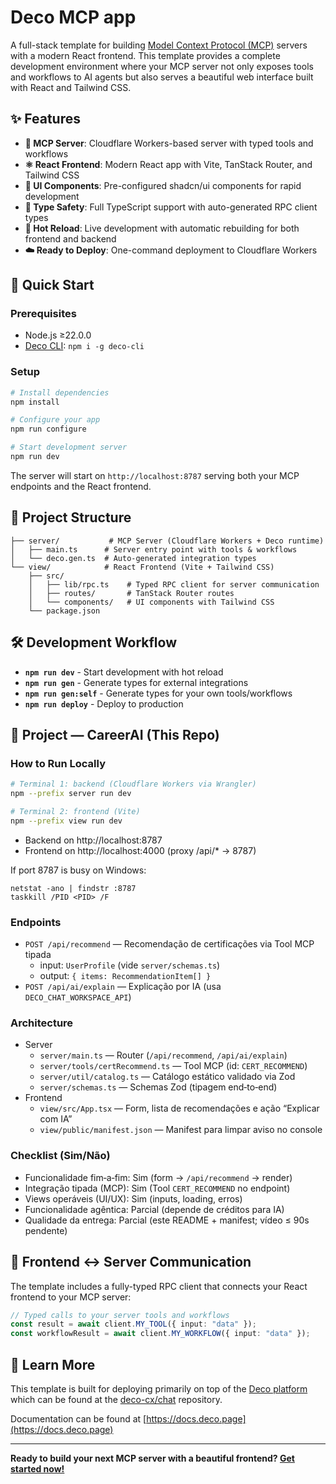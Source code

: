 # Deco MCP app

A full-stack template for building
[Model Context Protocol (MCP)](https://spec.modelcontextprotocol.io/) servers
with a modern React frontend. This template provides a complete development
environment where your MCP server not only exposes tools and workflows to AI
agents but also serves a beautiful web interface built with React and Tailwind
CSS.

## ✨ Features

- **🤖 MCP Server**: Cloudflare Workers-based server with typed tools and
  workflows
- **⚛️ React Frontend**: Modern React app with Vite, TanStack Router, and
  Tailwind CSS
- **🎨 UI Components**: Pre-configured shadcn/ui components for rapid
  development
- **🔧 Type Safety**: Full TypeScript support with auto-generated RPC client
  types
- **🚀 Hot Reload**: Live development with automatic rebuilding for both
  frontend and backend
- **☁️ Ready to Deploy**: One-command deployment to Cloudflare Workers

## 🚀 Quick Start

### Prerequisites

- Node.js ≥22.0.0
- [Deco CLI](https://deco.chat): `npm i -g deco-cli`

### Setup

```bash
# Install dependencies
npm install

# Configure your app
npm run configure

# Start development server
npm run dev
```

The server will start on `http://localhost:8787` serving both your MCP endpoints
and the React frontend.

## 📁 Project Structure

```
├── server/           # MCP Server (Cloudflare Workers + Deco runtime)
│   ├── main.ts      # Server entry point with tools & workflows
│   └── deco.gen.ts  # Auto-generated integration types
└── view/            # React Frontend (Vite + Tailwind CSS)
    ├── src/
    │   ├── lib/rpc.ts    # Typed RPC client for server communication
    │   ├── routes/       # TanStack Router routes
    │   └── components/   # UI components with Tailwind CSS
    └── package.json
```

## 🛠️ Development Workflow

- **`npm run dev`** - Start development with hot reload
- **`npm run gen`** - Generate types for external integrations
- **`npm run gen:self`** - Generate types for your own tools/workflows
- **`npm run deploy`** - Deploy to production

## 🧪 Project — CareerAI (This Repo)

### How to Run Locally

```bash
# Terminal 1: backend (Cloudflare Workers via Wrangler)
npm --prefix server run dev

# Terminal 2: frontend (Vite)
npm --prefix view run dev
```

- Backend on http://localhost:8787
- Frontend on http://localhost:4000 (proxy /api/* → 8787)

If port 8787 is busy on Windows:

```
netstat -ano | findstr :8787
taskkill /PID <PID> /F
```

### Endpoints

- `POST /api/recommend` — Recomendação de certificações via Tool MCP tipada
  - input: `UserProfile` (vide `server/schemas.ts`)
  - output: `{ items: RecommendationItem[] }`
- `POST /api/ai/explain` — Explicação por IA (usa `DECO_CHAT_WORKSPACE_API`)

### Architecture

- Server
  - `server/main.ts` — Router (`/api/recommend`, `/api/ai/explain`)
  - `server/tools/certRecommend.ts` — Tool MCP (id: `CERT_RECOMMEND`)
  - `server/util/catalog.ts` — Catálogo estático validado via Zod
  - `server/schemas.ts` — Schemas Zod (tipagem end‑to‑end)
- Frontend
  - `view/src/App.tsx` — Form, lista de recomendações e ação “Explicar com IA”
  - `view/public/manifest.json` — Manifest para limpar aviso no console

### Checklist (Sim/Não)

- Funcionalidade fim‑a‑fim: Sim (form → `/api/recommend` → render)
- Integração tipada (MCP): Sim (Tool `CERT_RECOMMEND` no endpoint)
- Views operáveis (UI/UX): Sim (inputs, loading, erros)
- Funcionalidade agêntica: Parcial (depende de créditos para IA)
- Qualidade da entrega: Parcial (este README + manifest; vídeo ≤ 90s pendente)

## 🔗 Frontend ↔ Server Communication

The template includes a fully-typed RPC client that connects your React frontend
to your MCP server:

```typescript
// Typed calls to your server tools and workflows
const result = await client.MY_TOOL({ input: "data" });
const workflowResult = await client.MY_WORKFLOW({ input: "data" });
```

## 📖 Learn More

This template is built for deploying primarily on top of the
[Deco platform](https://deco.chat/about) which can be found at the
[deco-cx/chat](https://github.com/deco-cx/chat) repository.

Documentation can be found at [https://docs.deco.page](https://docs.deco.page)

---

**Ready to build your next MCP server with a beautiful frontend?
[Get started now!](https://deco.chat)**

